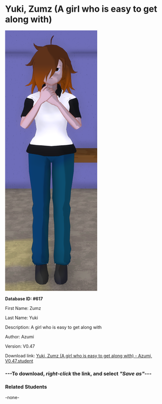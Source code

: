 # Yuki, Zumz (A girl who is easy to get along with)

<img src="Files/Yuki, Zumz (A girl who is easy to get along with).png" title="Yuki, Zumz (A girl who is easy to get along with) - Azumi, V0.47">

**Database ID: #617**

First Name: Zumz

Last Name: Yuki

Description: A girl who is easy to get along with

Author: Azumi

Version: V0.47

Download link: <a href="https://raw.githubusercontent.com/Arbiter1223/Daigaku-Gurashi-Custom-Students/master/Students/Files/Yuki%2C%20Zumz%20(A%20girl%20who%20is%20easy%20to%20get%20along%20with)%20-%20Azumi%2C%20V0.47.student">Yuki, Zumz (A girl who is easy to get along with) - Azumi, V0.47.student</a>

### ---**To download, _right-click_ the link, and select _"Save as"_**---

### Related Students

-none-
